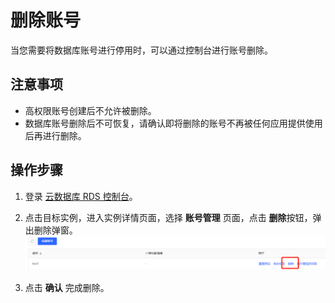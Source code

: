 # 删除账号
当您需要将数据库账号进行停用时，可以通过控制台进行账号删除。

## 注意事项
* 高权限账号创建后不允许被删除。
* 数据库账号删除后不可恢复，请确认即将删除的账号不再被任何应用提供使用后再进行删除。

## 操作步骤
1. 登录 [云数据库 RDS 控制台](https://rds-console.jdcloud.com/rds/database)。
2. 点击目标实例，进入实例详情页面，选择 **账号管理** 页面，点击 **删除**按钮，弹出删除弹窗。  
![删除账号1](../../../image/RDS/Delete-Account-1.png)

3. 点击 **确认** 完成删除。
